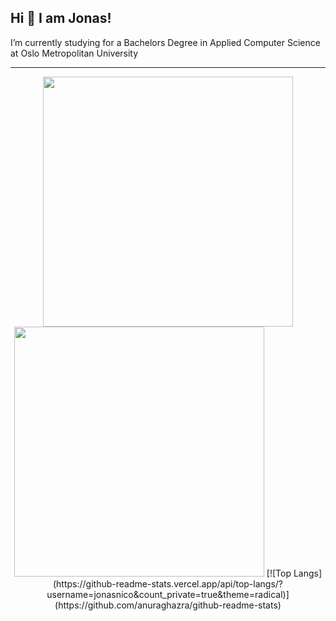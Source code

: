 ## Hi 👋 I am Jonas! 
I’m currently studying for a Bachelors Degree in Applied Computer Science at Oslo Metropolitan University 


---
<p align = "center">
  <img src = "https://github-readme-stats.vercel.app/api?username=jonasnico&show_icons=true&theme=bear" width = 400>
  <img src = "https://github-readme-streak-stats.herokuapp.com?user=jonasnico&theme=dark&hide_border=true" width = 400>
  [![Top Langs](https://github-readme-stats.vercel.app/api/top-langs/?username=jonasnico&count_private=true&theme=radical)](https://github.com/anuraghazra/github-readme-stats)

</p>

